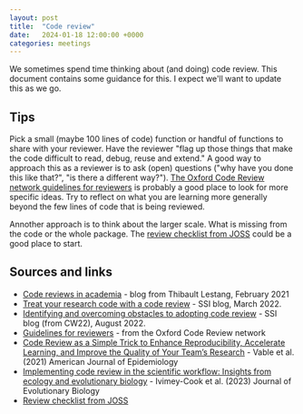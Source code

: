 ```yaml
---
layout: post
title:  "Code review"
date:   2024-01-18 12:00:00 +0000
categories: meetings
---
```

We sometimes spend time thinking about (and doing) code review. This document contains some guidance for this.
I expect we'll want to update this as we go.

## Tips
Pick a small (maybe 100 lines of code) function or handful of functions to share with your reviewer. Have the reviewer 
"flag up those things that make the code difficult to read, debug, reuse and extend."
A good way to approach this as a reviewer is to ask (open) questions ("why have you done this like that?",
"is there a different way?"). 
[The Oxford Code Review network guidelines for reviewers](https://github.com/OxfordCodeReviewNet/forum/blob/master/guidelines_for_reviewers.md)
is probably a good place to look for more specific ideas. Try to reflect on what you are learning more generally beyond the few lines of code
that is being reviewed.

Annother approach is to think about the larger scale. What is missing from the code or the whole package. The
[review checklist from JOSS](https://joss.readthedocs.io/en/latest/review_checklist.html) could be a good place to start.


## Sources and links
* [Code reviews in academia](https://tlestang.github.io/blog/code-review.html) - blog from Thibault Lestang, February 2021
* [Treat your research code with a code review](https://www.software.ac.uk/blog/treat-your-research-code-code-review) - SSI blog, March 2022.
* [Identifying and overcoming obstacles to adopting code review](https://www.software.ac.uk/blog/identifying-and-overcoming-obstacles-adopting-code-review) - SSI blog (from CW22), August 2022.
* [Guidelines for reviewers](https://github.com/OxfordCodeReviewNet/forum/blob/master/guidelines_for_reviewers.md) - from the Oxford Code Review network
* [Code Review as a Simple Trick to Enhance Reproducibility, Accelerate Learning, and Improve the Quality of Your Team’s Research](https://academic.oup.com/aje/article/190/10/2172/6218064) - Vable et al. (2021) American Journal of Epidemiology
* [Implementing code review in the scientific workflow: Insights from ecology and evolutionary biology](https://onlinelibrary.wiley.com/doi/full/10.1111/jeb.14230) - Ivimey-Cook et al. (2023) Journal of Evolutionary Biology
* [Review checklist from JOSS](https://joss.readthedocs.io/en/latest/review_checklist.html)
